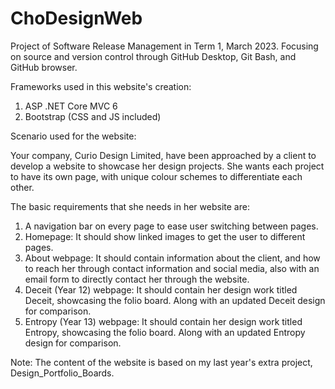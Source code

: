 # ChoDesignWeb
Project of Software Release Management in Term 1, March 2023. Focusing on source and version control through GitHub Desktop, Git Bash, and GitHub browser.

Frameworks used in this website's creation:
1. ASP .NET Core MVC 6
2. Bootstrap (CSS and JS included)

Scenario used for the website:

Your company, Curio Design Limited, have been approached by a client to develop a website to showcase her design projects. She wants each project to have its own page, with unique colour schemes to differentiate each other.

The basic requirements that she needs in her website are:

1. A navigation bar on every page to ease user switching between pages.
2. Homepage: It should show linked images to get the user to different pages. 
3. About webpage: It should contain information about the client, and how to reach her through contact information and social media, also with an email form to directly contact her through the website.
4. Deceit (Year 12) webpage: It should contain her design work titled Deceit, showcasing the folio board. Along with an updated Deceit design for comparison.
5. Entropy (Year 13) webpage: It should contain her design work titled Entropy, showcasing the folio board. Along with an updated Entropy design for comparison.

Note: The content of the website is based on my last year's extra project, Design_Portfolio_Boards.
